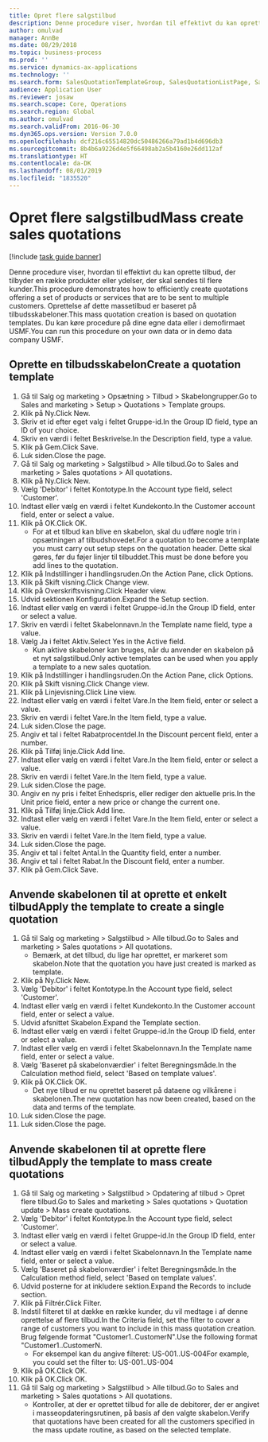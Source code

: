 ```yaml
---
title: Opret flere salgstilbud
description: Denne procedure viser, hvordan til effektivt du kan oprette tilbud, der tilbyder en række produkter eller ydelser, der skal sendes til flere kunder.
author: omulvad
manager: AnnBe
ms.date: 08/29/2018
ms.topic: business-process
ms.prod: ''
ms.service: dynamics-ax-applications
ms.technology: ''
ms.search.form: SalesQuotationTemplateGroup, SalesQuotationListPage, SalesCreateQuotation, SalesQuotationTable, SysQueryForm
audience: Application User
ms.reviewer: josaw
ms.search.scope: Core, Operations
ms.search.region: Global
ms.author: omulvad
ms.search.validFrom: 2016-06-30
ms.dyn365.ops.version: Version 7.0.0
ms.openlocfilehash: dcf216c65514820dc50486266a79ad1b4d696db3
ms.sourcegitcommit: 8b4b6a9226d4e5f66498ab2a5b4160e26dd112af
ms.translationtype: HT
ms.contentlocale: da-DK
ms.lasthandoff: 08/01/2019
ms.locfileid: "1835520"
---
```

# <a name="mass-create-sales-quotations"></a><span data-ttu-id="d2ddb-103">Opret flere salgstilbud</span><span class="sxs-lookup"><span data-stu-id="d2ddb-103">Mass create sales quotations</span></span>

[!include [task guide banner](../../includes/task-guide-banner.md)]

<span data-ttu-id="d2ddb-104">Denne procedure viser, hvordan til effektivt du kan oprette tilbud, der tilbyder en række produkter eller ydelser, der skal sendes til flere kunder.</span><span class="sxs-lookup"><span data-stu-id="d2ddb-104">This procedure demonstrates how to efficiently create quotations offering a set of products or services that are to be sent to multiple customers.</span></span> <span data-ttu-id="d2ddb-105">Oprettelse af dette massetilbud er baseret på tilbudsskabeloner.</span><span class="sxs-lookup"><span data-stu-id="d2ddb-105">This mass quotation creation is based on quotation templates.</span></span> <span data-ttu-id="d2ddb-106">Du kan køre procedure på dine egne data eller i demofirmaet USMF.</span><span class="sxs-lookup"><span data-stu-id="d2ddb-106">You can run this procedure on your own data or in demo data company USMF.</span></span>


## <a name="create-a-quotation-template"></a><span data-ttu-id="d2ddb-107">Oprette en tilbudsskabelon</span><span class="sxs-lookup"><span data-stu-id="d2ddb-107">Create a quotation template</span></span>
1. <span data-ttu-id="d2ddb-108">Gå til Salg og marketing > Opsætning > Tilbud > Skabelongrupper.</span><span class="sxs-lookup"><span data-stu-id="d2ddb-108">Go to Sales and marketing > Setup > Quotations > Template groups.</span></span>
2. <span data-ttu-id="d2ddb-109">Klik på Ny.</span><span class="sxs-lookup"><span data-stu-id="d2ddb-109">Click New.</span></span>
3. <span data-ttu-id="d2ddb-110">Skriv et id efter eget valg i feltet Gruppe-id.</span><span class="sxs-lookup"><span data-stu-id="d2ddb-110">In the Group ID field, type an ID of your choice.</span></span>
4. <span data-ttu-id="d2ddb-111">Skriv en værdi i feltet Beskrivelse.</span><span class="sxs-lookup"><span data-stu-id="d2ddb-111">In the Description field, type a value.</span></span>
5. <span data-ttu-id="d2ddb-112">Klik på Gem.</span><span class="sxs-lookup"><span data-stu-id="d2ddb-112">Click Save.</span></span>
6. <span data-ttu-id="d2ddb-113">Luk siden.</span><span class="sxs-lookup"><span data-stu-id="d2ddb-113">Close the page.</span></span>
7. <span data-ttu-id="d2ddb-114">Gå til Salg og marketing > Salgstilbud > Alle tilbud.</span><span class="sxs-lookup"><span data-stu-id="d2ddb-114">Go to Sales and marketing > Sales quotations > All quotations.</span></span>
8. <span data-ttu-id="d2ddb-115">Klik på Ny.</span><span class="sxs-lookup"><span data-stu-id="d2ddb-115">Click New.</span></span>
9. <span data-ttu-id="d2ddb-116">Vælg 'Debitor' i feltet Kontotype.</span><span class="sxs-lookup"><span data-stu-id="d2ddb-116">In the Account type field, select 'Customer'.</span></span>
10. <span data-ttu-id="d2ddb-117">Indtast eller vælg en værdi i feltet Kundekonto.</span><span class="sxs-lookup"><span data-stu-id="d2ddb-117">In the Customer account field, enter or select a value.</span></span>
11. <span data-ttu-id="d2ddb-118">Klik på OK.</span><span class="sxs-lookup"><span data-stu-id="d2ddb-118">Click OK.</span></span>
    * <span data-ttu-id="d2ddb-119">For at et tilbud kan blive en skabelon, skal du udføre nogle trin i opsætningen af tilbudshovedet.</span><span class="sxs-lookup"><span data-stu-id="d2ddb-119">For a quotation to become a template you must carry out  setup steps on the quotation header.</span></span> <span data-ttu-id="d2ddb-120">Dette skal gøres, før du føjer linjer til tilbuddet.</span><span class="sxs-lookup"><span data-stu-id="d2ddb-120">This must be done before you add lines to the quotation.</span></span>   
12. <span data-ttu-id="d2ddb-121">Klik på Indstillinger i handlingsruden.</span><span class="sxs-lookup"><span data-stu-id="d2ddb-121">On the Action Pane, click Options.</span></span>
13. <span data-ttu-id="d2ddb-122">Klik på Skift visning.</span><span class="sxs-lookup"><span data-stu-id="d2ddb-122">Click Change view.</span></span>
14. <span data-ttu-id="d2ddb-123">Klik på Overskriftsvisning.</span><span class="sxs-lookup"><span data-stu-id="d2ddb-123">Click Header view.</span></span>
15. <span data-ttu-id="d2ddb-124">Udvid sektionen Konfiguration.</span><span class="sxs-lookup"><span data-stu-id="d2ddb-124">Expand the Setup section.</span></span>
16. <span data-ttu-id="d2ddb-125">Indtast eller vælg en værdi i feltet Gruppe-id.</span><span class="sxs-lookup"><span data-stu-id="d2ddb-125">In the Group ID field, enter or select a value.</span></span>
17. <span data-ttu-id="d2ddb-126">Skriv en værdi i feltet Skabelonnavn.</span><span class="sxs-lookup"><span data-stu-id="d2ddb-126">In the Template name field, type a value.</span></span>
18. <span data-ttu-id="d2ddb-127">Vælg Ja i feltet Aktiv.</span><span class="sxs-lookup"><span data-stu-id="d2ddb-127">Select Yes in the Active field.</span></span>
    * <span data-ttu-id="d2ddb-128">Kun aktive skabeloner kan bruges, når du anvender en skabelon på et nyt salgstilbud.</span><span class="sxs-lookup"><span data-stu-id="d2ddb-128">Only active templates can be used when you apply a template to a new sales quotation.</span></span>  
19. <span data-ttu-id="d2ddb-129">Klik på Indstillinger i handlingsruden.</span><span class="sxs-lookup"><span data-stu-id="d2ddb-129">On the Action Pane, click Options.</span></span>
20. <span data-ttu-id="d2ddb-130">Klik på Skift visning.</span><span class="sxs-lookup"><span data-stu-id="d2ddb-130">Click Change view.</span></span>
21. <span data-ttu-id="d2ddb-131">Klik på Linjevisning.</span><span class="sxs-lookup"><span data-stu-id="d2ddb-131">Click Line view.</span></span>
22. <span data-ttu-id="d2ddb-132">Indtast eller vælg en værdi i feltet Vare.</span><span class="sxs-lookup"><span data-stu-id="d2ddb-132">In the Item field, enter or select a value.</span></span>
23. <span data-ttu-id="d2ddb-133">Skriv en værdi i feltet Vare.</span><span class="sxs-lookup"><span data-stu-id="d2ddb-133">In the Item field, type a value.</span></span>
24. <span data-ttu-id="d2ddb-134">Luk siden.</span><span class="sxs-lookup"><span data-stu-id="d2ddb-134">Close the page.</span></span>
25. <span data-ttu-id="d2ddb-135">Angiv et tal i feltet Rabatprocentdel.</span><span class="sxs-lookup"><span data-stu-id="d2ddb-135">In the Discount percent field, enter a number.</span></span>
26. <span data-ttu-id="d2ddb-136">Klik på Tilføj linje.</span><span class="sxs-lookup"><span data-stu-id="d2ddb-136">Click Add line.</span></span>
27. <span data-ttu-id="d2ddb-137">Indtast eller vælg en værdi i feltet Vare.</span><span class="sxs-lookup"><span data-stu-id="d2ddb-137">In the Item field, enter or select a value.</span></span>
28. <span data-ttu-id="d2ddb-138">Skriv en værdi i feltet Vare.</span><span class="sxs-lookup"><span data-stu-id="d2ddb-138">In the Item field, type a value.</span></span>
29. <span data-ttu-id="d2ddb-139">Luk siden.</span><span class="sxs-lookup"><span data-stu-id="d2ddb-139">Close the page.</span></span>
30. <span data-ttu-id="d2ddb-140">Angiv en ny pris i feltet Enhedspris, eller rediger den aktuelle pris.</span><span class="sxs-lookup"><span data-stu-id="d2ddb-140">In the Unit price field, enter a new price or change the current one.</span></span>
31. <span data-ttu-id="d2ddb-141">Klik på Tilføj linje.</span><span class="sxs-lookup"><span data-stu-id="d2ddb-141">Click Add line.</span></span>
32. <span data-ttu-id="d2ddb-142">Indtast eller vælg en værdi i feltet Vare.</span><span class="sxs-lookup"><span data-stu-id="d2ddb-142">In the Item field, enter or select a value.</span></span>
33. <span data-ttu-id="d2ddb-143">Skriv en værdi i feltet Vare.</span><span class="sxs-lookup"><span data-stu-id="d2ddb-143">In the Item field, type a value.</span></span>
34. <span data-ttu-id="d2ddb-144">Luk siden.</span><span class="sxs-lookup"><span data-stu-id="d2ddb-144">Close the page.</span></span>
35. <span data-ttu-id="d2ddb-145">Angiv et tal i feltet Antal.</span><span class="sxs-lookup"><span data-stu-id="d2ddb-145">In the Quantity field, enter a number.</span></span>
36. <span data-ttu-id="d2ddb-146">Angiv et tal i feltet Rabat.</span><span class="sxs-lookup"><span data-stu-id="d2ddb-146">In the Discount field, enter a number.</span></span>
37. <span data-ttu-id="d2ddb-147">Klik på Gem.</span><span class="sxs-lookup"><span data-stu-id="d2ddb-147">Click Save.</span></span>

## <a name="apply-the-template-to-create-a-single-quotation"></a><span data-ttu-id="d2ddb-148">Anvende skabelonen til at oprette et enkelt tilbud</span><span class="sxs-lookup"><span data-stu-id="d2ddb-148">Apply the template to create a single quotation</span></span>
1. <span data-ttu-id="d2ddb-149">Gå til Salg og marketing > Salgstilbud > Alle tilbud.</span><span class="sxs-lookup"><span data-stu-id="d2ddb-149">Go to Sales and marketing > Sales quotations > All quotations.</span></span>
    * <span data-ttu-id="d2ddb-150">Bemærk, at det tilbud, du lige har oprettet, er markeret som skabelon.</span><span class="sxs-lookup"><span data-stu-id="d2ddb-150">Note that the quotation you have just created is marked as template.</span></span>  
2. <span data-ttu-id="d2ddb-151">Klik på Ny.</span><span class="sxs-lookup"><span data-stu-id="d2ddb-151">Click New.</span></span>
3. <span data-ttu-id="d2ddb-152">Vælg 'Debitor' i feltet Kontotype.</span><span class="sxs-lookup"><span data-stu-id="d2ddb-152">In the Account type field, select 'Customer'.</span></span>
4. <span data-ttu-id="d2ddb-153">Indtast eller vælg en værdi i feltet Kundekonto.</span><span class="sxs-lookup"><span data-stu-id="d2ddb-153">In the Customer account field, enter or select a value.</span></span>
5. <span data-ttu-id="d2ddb-154">Udvid afsnittet Skabelon.</span><span class="sxs-lookup"><span data-stu-id="d2ddb-154">Expand the Template section.</span></span>
6. <span data-ttu-id="d2ddb-155">Indtast eller vælg en værdi i feltet Gruppe-id.</span><span class="sxs-lookup"><span data-stu-id="d2ddb-155">In the Group ID field, enter or select a value.</span></span>
7. <span data-ttu-id="d2ddb-156">Indtast eller vælg en værdi i feltet Skabelonnavn.</span><span class="sxs-lookup"><span data-stu-id="d2ddb-156">In the Template name field, enter or select a value.</span></span>
8. <span data-ttu-id="d2ddb-157">Vælg 'Baseret på skabelonværdier' i feltet Beregningsmåde.</span><span class="sxs-lookup"><span data-stu-id="d2ddb-157">In the Calculation method field, select 'Based on template values'.</span></span>
9. <span data-ttu-id="d2ddb-158">Klik på OK.</span><span class="sxs-lookup"><span data-stu-id="d2ddb-158">Click OK.</span></span>
    * <span data-ttu-id="d2ddb-159">Det nye tilbud er nu oprettet baseret på dataene og vilkårene i skabelonen.</span><span class="sxs-lookup"><span data-stu-id="d2ddb-159">The new quotation has now been created, based on the data and terms of the template.</span></span>  
10. <span data-ttu-id="d2ddb-160">Luk siden.</span><span class="sxs-lookup"><span data-stu-id="d2ddb-160">Close the page.</span></span>
11. <span data-ttu-id="d2ddb-161">Luk siden.</span><span class="sxs-lookup"><span data-stu-id="d2ddb-161">Close the page.</span></span>

## <a name="apply-the-template-to-mass-create-quotations"></a><span data-ttu-id="d2ddb-162">Anvende skabelonen til at oprette flere tilbud</span><span class="sxs-lookup"><span data-stu-id="d2ddb-162">Apply the template to mass create quotations</span></span>
1. <span data-ttu-id="d2ddb-163">Gå til Salg og marketing > Salgstilbud > Opdatering af tilbud > Opret flere tilbud.</span><span class="sxs-lookup"><span data-stu-id="d2ddb-163">Go to Sales and marketing > Sales quotations > Quotation update > Mass create quotations.</span></span>
2. <span data-ttu-id="d2ddb-164">Vælg 'Debitor' i feltet Kontotype.</span><span class="sxs-lookup"><span data-stu-id="d2ddb-164">In the Account type field, select 'Customer'.</span></span>
3. <span data-ttu-id="d2ddb-165">Indtast eller vælg en værdi i feltet Gruppe-id.</span><span class="sxs-lookup"><span data-stu-id="d2ddb-165">In the Group ID field, enter or select a value.</span></span>
4. <span data-ttu-id="d2ddb-166">Indtast eller vælg en værdi i feltet Skabelonnavn.</span><span class="sxs-lookup"><span data-stu-id="d2ddb-166">In the Template name field, enter or select a value.</span></span>
5. <span data-ttu-id="d2ddb-167">Vælg 'Baseret på skabelonværdier' i feltet Beregningsmåde.</span><span class="sxs-lookup"><span data-stu-id="d2ddb-167">In the Calculation method field, select 'Based on template values'.</span></span>
6. <span data-ttu-id="d2ddb-168">Udvid posterne for at inkludere sektion.</span><span class="sxs-lookup"><span data-stu-id="d2ddb-168">Expand the Records to include section.</span></span>
7. <span data-ttu-id="d2ddb-169">Klik på Filtrér.</span><span class="sxs-lookup"><span data-stu-id="d2ddb-169">Click Filter.</span></span>
8. <span data-ttu-id="d2ddb-170">Indstil filteret til at dække en række kunder, du vil medtage i af denne oprettelse af flere tilbud.</span><span class="sxs-lookup"><span data-stu-id="d2ddb-170">In the Criteria field, set the filter to cover a range of customers you want to include in this mass quotation creation.</span></span> <span data-ttu-id="d2ddb-171">Brug følgende format "Customer1..CustomerN".</span><span class="sxs-lookup"><span data-stu-id="d2ddb-171">Use the following format "Customer1..CustomerN.</span></span>
    * <span data-ttu-id="d2ddb-172">For eksempel kan du angive filteret: US-001..US-004</span><span class="sxs-lookup"><span data-stu-id="d2ddb-172">For example, you could set the filter to: US-001..US-004</span></span>  
9. <span data-ttu-id="d2ddb-173">Klik på OK.</span><span class="sxs-lookup"><span data-stu-id="d2ddb-173">Click OK.</span></span>
10. <span data-ttu-id="d2ddb-174">Klik på OK.</span><span class="sxs-lookup"><span data-stu-id="d2ddb-174">Click OK.</span></span>
11. <span data-ttu-id="d2ddb-175">Gå til Salg og marketing > Salgstilbud > Alle tilbud.</span><span class="sxs-lookup"><span data-stu-id="d2ddb-175">Go to Sales and marketing > Sales quotations > All quotations.</span></span>
    * <span data-ttu-id="d2ddb-176">Kontroller, at der er oprettet tilbud for alle de debitorer, der er angivet i masseopdateringsrutinen, på basis af den valgte skabelon.</span><span class="sxs-lookup"><span data-stu-id="d2ddb-176">Verify that quotations have been created for all the customers specified in the mass update routine, as based on the selected template.</span></span>  

